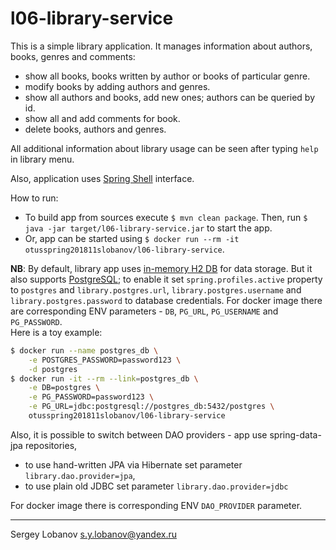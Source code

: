 # l06-library-service

This is a simple library application. It manages information about authors, books, genres and comments:
 * show all books, books written by author or books of particular genre.
 * modify books by adding authors and genres.
 * show all authors and books, add new ones; authors can be queried by id.
 * show all and add comments for book.
 * delete books, authors and genres.
 
All additional information about library usage can be seen after typing `help` in library menu.

Also, application uses [Spring Shell](https://projects.spring.io/spring-shell/) interface.

How to run:
 * To build app from sources execute `$ mvn clean package`. 
Then, run `$ java -jar target/l06-library-service.jar` to start the app.
 * Or, app can be started using `$ docker run --rm -it otusspring201811slobanov/l06-library-service`.

__NB__: By default, library app uses [in-memory H2 DB](http://www.h2database.com) for data storage.
But it also supports [PostgreSQL](https://www.postgresql.org/); 
to enable it set `spring.profiles.active` property to `postgres` and
`library.postgres.url`, `library.postgres.username` and `library.postgres.password` to database credentials.
For docker image there are corresponding ENV parameters - `DB`, `PG_URL`, `PG_USERNAME` and `PG_PASSWORD`.
<br>
Here is a toy example:
```bash
$ docker run --name postgres_db \
    -e POSTGRES_PASSWORD=password123 \
    -d postgres
$ docker run -it --rm --link=postgres_db \
    -e DB=postgres \
    -e PG_PASSWORD=password123 \
    -e PG_URL=jdbc:postgresql://postgres_db:5432/postgres \
    otusspring201811slobanov/l06-library-service
```
Also, it is possible to switch between DAO providers - app use spring-data-jpa repositories,
* to use hand-written JPA via Hibernate set parameter `library.dao.provider=jpa`,
* to use plain old JDBC set parameter `library.dao.provider=jdbc`

For docker image there is corresponding ENV `DAO_PROVIDER` parameter.

- - - -

Sergey Lobanov
[s.y.lobanov@yandex.ru](mailto:s.y.lobanov@yandex.ru?Subject=otus-springframework-2018-11-slobanov)
